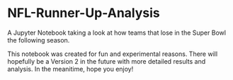 # NFL-Runner-Up-Analysis
A Jupyter Notebook taking a look at how teams that lose in the Super Bowl the following season.

This notebook was created for fun and experimental reasons. There will hopefully be a Version 2 in the future with more detailed results and analysis. In the meanitime, hope you enjoy!
